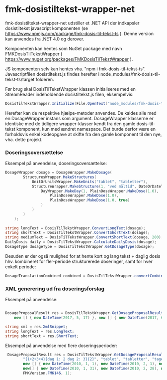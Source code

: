 fmk-dosistiltekst-wrapper-net
==============
fmk-dosistiltekst-wrapper-net udstiller et .NET API der indkapsler dosistiltekst javascript komponenten (se <https://www.npmjs.com/package/fmk-dosis-til-tekst-ts> ). Denne version kan anvendes fra .NET 4.0 og derover.

Komponenten kan hentes som NuGet package med navn FMKDosisTilTekstWrapper ( <https://www.nuget.org/packages/FMKDosisTilTekstWrapper> ).

JS komponenten selv kan hentes vha. "npm i fmk-dosis-til-tekst-ts". Javascriptfilen dosistiltekst.js findes herefter i node_modules/fmk-dosis-til-tekst-ts/target folderen.

Før brug skal DosisTilTekstWrapper klassen initialiseres med en StreamReader indeholdende dosistiltekst.js filen, eksempelvis:
```C#
DosisTilTekstWrapper.Initialize(File.OpenText("node_modules/fmk-dosis-til-tekst-ts/target/dosistiltekst.js"));
```

Herefter kan de respektive hjælpe-metoder anvendes. De kaldes alle med en DosageWrapper instans som argument. DosageWrapper klasserne er identiske med de tidligere wrapper-klasser kendt fra den gamle dosis-til-tekst komponent, kun med ændret namespace. Det burde derfor være en forholdsvis enkel kodeopgave at skifte fra den gamle komponent til den nye, vha. dette projekt.

### Doseringsoversættelse

Eksempel på anvendelse, doseringsoversættelse:

```C#
DosageWrapper dosage = DosageWrapper.MakeDosage(
        StructuresWrapper.MakeStructures(
            UnitOrUnitsWrapper.MakeUnits("tablet", "tabletter"), 
            StructureWrapper.MakeStructure(1, "ved måltid", DateOrDateTimeWrapper.MakeDate("2011-01-01"), DateOrDateTimeWrapper.MakeDate("2011-01-30"), 
                DayWrapper.MakeDay(1, PlainDoseWrapper.MakeDose(1.0), 
                    PlainDoseWrapper.MakeDose(1.0), 
                    PlainDoseWrapper.MakeDose(1.0, true)
                )
            )
        )
    );
  
string longText = DosisTilTekstWrapper.ConvertLongText(dosage);
string shortText = DosisTilTekstWrapper.ConvertShortText(dosage);
string mediumText = DosisTilTekstWrapper.ConvertShortText(dosage, 200);
DailyDosis daily = DosisTilTekstWrapper.CalculateDailyDosis(dosage);
DosageType dosageType = DosisTilTekstWrapper.GetDosageType(dosage);
```
Desuden er der også mulighed for at hente kort og lang tekst + daglig dosis hhv. kombineret for fler-periode strukturerede doseringer, samt for hver enkelt periode:
```C#
DosageTranslationCombined combined = DosisTilTekstWrapper.convertCombined(dosage);
```
### XML generering ud fra doseringsforslag

Eksempel på anvendelse:
```C#

DosageProposalResult res = DosisTilTekstWrapper.GetDosageProposalResult("PN", "1", "1", "tablet", "tabletter", ", tages med rigeligt vand", 
    new [] { new DateTime(2017, 5, 17) }, new [] { new DateTime(2017, 6, 1) }, FMKVersion.FMK146, 1);

string xml = res.XmlSnippet;
string longText = res.LongText;
string shortText = res.ShortText;
```
Eksempel på anvendelse med flere doseringsperioder:
```C#
 DosageProposalResult res = DosisTilTekstWrapper.GetDosageProposalResult("{M+M+A+N}{PN}{N daglig}", "{1}{2}{1}",
        "{1+2+3+4}{dag 1: 2 dag 2: 3}{2}", "tablet", "tabletter", "tages med rigeligt vand",
        new [] { new DateTime(2010, 1, 1), new DateTime(2010, 2, 1), new DateTime(2010, 3, 1) },
        new[] { new DateTime(2010, 1, 31), new DateTime(2010, 2, 28), new DateTime(2010, 3, 31) },
        FMKVersion.FMK146, 1);
```				
